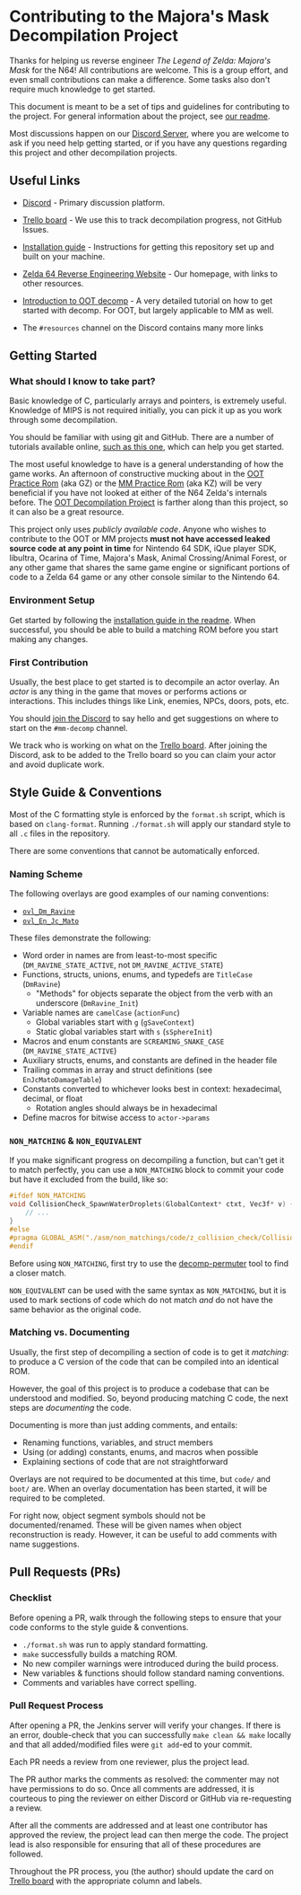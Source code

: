 Contributing to the Majora's Mask Decompilation Project
=======================================================

Thanks for helping us reverse engineer *The Legend of Zelda: Majora's Mask* for the N64! 
All contributions are welcome. This is a group effort, and even small contributions can make a difference. Some tasks also don't require much knowledge to get started.

This document is meant to be a set of tips and guidelines for contributing to the project.
For general information about the project, see [our readme](https://github.com/zeldaret/mm/blob/master/README.md).

Most discussions happen on our [Discord Server](https://discord.zelda64.dev), where you are welcome to ask if you need help getting started, or if you have any questions regarding this project and other decompilation projects.


Useful Links
------------

- [Discord](https://discord.zelda64.dev/) - Primary discussion platform.
- [Trello board](https://trello.com/b/ruxw9n6m/majoras-mask-decompilation) - We use this to track decompilation progress, not GitHub Issues.

- [Installation guide](https://github.com/zeldaret/mm/blob/master/README.md#installation) - Instructions for getting this repository set up and built on your machine.
- [Zelda 64 Reverse Engineering Website](https://zelda64.dev/) - Our homepage, with links to other resources.
- [Introduction to OOT decomp](https://github.com/zeldaret/oot/blob/master/docs/tutorial/contents.md) - A very detailed tutorial on how to get started with decomp. For OOT, but largely applicable to MM as well.
- The `#resources` channel on the Discord contains many more links

Getting Started
---------------

### What should I know to take part?

Basic knowledge of C, particularly arrays and pointers, is extremely useful. Knowledge of MIPS is not required initially, you can pick it up as you work through some decompilation.

You should be familiar with using git and GitHub. There are a number of tutorials available online, [such as this one](https://github.com/firstcontributions/first-contributions), which can help you get started.

The most useful knowledge to have is a general understanding of how the game works. An afternoon of constructive mucking about in the [OOT Practice Rom](http://practicerom.com/) (aka GZ) or the [MM Practice Rom](https://kz.zeldacodes.org/) (aka KZ) will be very beneficial if you have not looked at either of the N64 Zelda's internals before.
The [OOT Decompilation Project](https://github.com/zeldaret/oot) is farther along than this project, so it can also be a great resource.

This project only uses *publicly available code*.
Anyone who wishes to contribute to the OOT or MM projects **must not have accessed leaked source code at any point in time** for Nintendo 64 SDK, iQue player SDK, libultra, Ocarina of Time, Majora's Mask, Animal Crossing/Animal Forest, or any other game that shares the same game engine or significant portions of code to a Zelda 64 game or any other console similar to the Nintendo 64.

### Environment Setup

Get started by following the [installation guide in the readme](https://github.com/zeldaret/mm/blob/master/README.md#installation).
When successful, you should be able to build a matching ROM before you start making any changes.

### First Contribution

Usually, the best place to get started is to decompile an actor overlay. 
An *actor* is any thing in the game that moves or performs actions or interactions. This includes things like Link, enemies, NPCs, doors, pots, etc.

You should [join the Discord](https://discord.zelda64.dev/) to say hello and get suggestions on where to start on the `#mm-decomp` channel.

We track who is working on what on the [Trello board](https://trello.com/b/ruxw9n6m/majoras-mask-decompilation).
After joining the Discord, ask to be added to the Trello board so you can claim your actor and avoid duplicate work.

Style Guide & Conventions
-------------------------

Most of the C formatting style is enforced by the `format.sh` script, which is based on `clang-format`.
Running `./format.sh` will apply our standard style to all `.c` files in the repository.

There are some conventions that cannot be automatically enforced.

### Naming Scheme

The following overlays are good examples of our naming conventions:

- [`ovl_Dm_Ravine`](src/overlays/actors/ovl_Dm_Ravine/z_dm_ravine.c)
- [`ovl_En_Jc_Mato`](src/overlays/actors/ovl_En_Jc_Mato/z_en_jc_mato.c)

These files demonstrate the following:

- Word order in names are from least-to-most specific (`DM_RAVINE_STATE_ACTIVE`, not `DM_RAVINE_ACTIVE_STATE`)
- Functions, structs, unions, enums, and typedefs are `TitleCase` (`DmRavine`)
    - "Methods" for objects separate the object from the verb with an underscore (`DmRavine_Init`)
- Variable names are `camelCase` (`actionFunc`)
    - Global variables start with `g` (`gSaveContext`)
    - Static global variables start with `s` (`sSphereInit`)
- Macros and enum constants are `SCREAMING_SNAKE_CASE` (`DM_RAVINE_STATE_ACTIVE`)
- Auxiliary structs, enums, and constants are defined in the header file
- Trailing commas in array and struct definitions (see `EnJcMatoDamageTable`)
- Constants converted to whichever looks best in context: hexadecimal, decimal, or float
    - Rotation angles should always be in hexadecimal
- Define macros for bitwise access to `actor->params`

### `NON_MATCHING` & `NON_EQUIVALENT`

If you make significant progress on decompiling a function, but can't get it to match perfectly, you can use a `NON_MATCHING` block to commit your code but have it excluded from the build, like so:

```c
#ifdef NON_MATCHING
void CollisionCheck_SpawnWaterDroplets(GlobalContext* ctxt, Vec3f* v) {
    // ... 
}
#else
#pragma GLOBAL_ASM("./asm/non_matchings/code/z_collision_check/CollisionCheck_SpawnWaterDroplets.asm")
#endif
```

Before using `NON_MATCHING`, first try to use the [decomp-permuter](tools/decomp-permuter) tool to find a closer match.

`NON_EQUIVALENT` can be used with the same syntax as `NON_MATCHING`, but it is used to mark sections of code which do not match *and* do not have the same behavior as the original code.

### Matching vs. Documenting

Usually, the first step of decompiling a section of code is to get it *matching*: to produce a C version of the code that can be compiled into an identical ROM.

However, the goal of this project is to produce a codebase that can be understood and modified.
So, beyond producing matching C code, the next steps are *documenting* the code.

Documenting is more than just adding comments, and entails:

- Renaming functions, variables, and struct members
- Using (or adding) constants, enums, and macros when possible
- Explaining sections of code that are not straightforward

Overlays are not required to be documented at this time, but `code/` and `boot/` are.
When an overlay documentation has been started, it will be required to be completed.

For right now, object segment symbols should not be documented/renamed.
These will be given names when object reconstruction is ready.
However, it can be useful to add comments with name suggestions.


Pull Requests (PRs)
-------------------

### Checklist

Before opening a PR, walk through the following steps to ensure that your code conforms to the style guide & conventions.

- `./format.sh` was run to apply standard formatting.
- `make` successfully builds a matching ROM.
- No new compiler warnings were introduced during the build process.
- New variables & functions should follow standard naming conventions.
- Comments and variables have correct spelling.

### Pull Request Process

After opening a PR, the Jenkins server will verify your changes.
If there is an error, double-check that you can successfully `make clean && make` locally and that all added/modified files were `git add`-ed to your commit.

Each PR needs a review from one reviewer, plus the project lead.

The PR author marks the comments as resolved: the commenter may not have permissions to do so.
Once all comments are addressed, it is courteous to ping the reviewer on either Discord or GitHub via re-requesting a review.

After all the comments are addressed and at least one contributor has approved the review, the project lead can then merge the code.
The project lead is also responsible for ensuring that all of these procedures are followed.

Throughout the PR process, you (the author) should update the card on [Trello board](https://trello.com/b/ruxw9n6m/majoras-mask-decompilation) with the appropriate column and labels.
